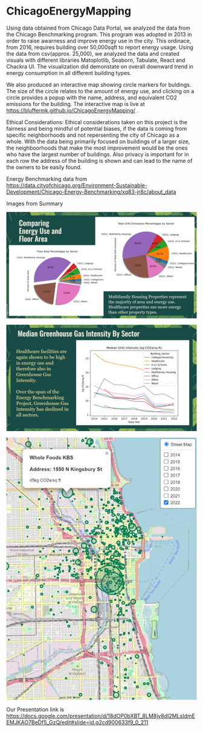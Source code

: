 # ChicagoEnergyMapping

Using data obtained from Chicago Data Portal, we analyzed the data from the Chicago Benchmarking program. This program was adopted in 2013 in order to raise awarness and improve energy use in the city. This ordinace, from 2016, requires building over 50,000sqft to report energy usage. Using the data from csv(approx. 25,000), we analyzed the data and created visuals with different libraries Matoplotlib, Seaborn, Tabulate, React and Chackra UI. The visualization did demonstate on overall downward trend in energy consumption in all different building types.

We also produced an interactive map showing circle markers for buldings.  The size of the circle relates to the amount of energy use, and clicking on a circle provides a popup with the name, address, and equivalent CO2 emissions for the building. The interactive map is live at https://bluffermk.github.io/ChicagoEnergyMapping/ .

Ethical Considerations: Ethical considerations taken on this project is the fairness and being mindful of potential biases, if the data is coming from specific neighborhoods and not repersenting the city of Chicago as a whole. With the data being primarily focused on buildings of a larger size, the neighboorhoods that make the most improvement would be the ones who have the largest number of buildings. Also privacy is important for in each row the address of the building is shown and can lead to the name of the owners to be easily found.


Energy Benchmarking data from
https://data.cityofchicago.org/Environment-Sustainable-Development/Chicago-Energy-Benchmarking/xq83-jr8c/about_data

Images from Summary

![usage by area](image.png)

![emissionovertime](image-1.png)

![map2022](image-3.png)

Our Presentation link is  https://docs.google.com/presentation/d/18dOP0bXBT_8LM8jy8dI2MLsIdmEEMJKAO7BeDf5_GzQ/edit#slide=id.g2cd900633f9_0_211

